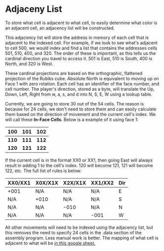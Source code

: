 # Adjaceny List

To store what cell is adjacent to what cell, to easily determine what color is an adjacent cell, an adjacency list will be constructed.  

This adjacency list will store the address in memory of each cell that is adjacent to the indexed cell.  For example, if we look to see what's adjacent to cell 500, we would index and find a list that contains the addresses cells 501, 510, 400, and 320.  The order of these is important, as this tells us the cardinal direction you travel to access it.  501 is East, 510 is South, 400 is North, and 320 is West.  

These cardinal projections are based on the orthographic, flattened projection of the Rubiks cube.  Absolute North is equivalent to moving up on Face 1 with zero rotation.  Each cell has an identifier of the face number, and cell number.  The player's direction, stored as a byte, will translate the Up, Down, Left, Right from w, a, s, and d into N, S, E, W using a lookup table.  

Currently, we are going to store 30 out of the 54 cells.  The reason is because for 24 cells, we don't need to store them and can easily calculate them based on the direction of movement and the current cell's index.  We will call these **In-Face Cells**.  Below is a example of it using face 1:

| 100     | 101     | 102     |
| ------- | ------- | ------- |
| **110** | **111** | **112** |
| **120** | **121** | **122** |

If the current cell is in the format XX0 or XX1, then going East will always result in adding 1 to the cell's index.  120 will become 121, 121 will become 122, etc.  The full list of rules is below:

| XX0/XX1 | X0X/X1X | X2X/X1X | XX1/XX2 | Dir |
| ------- | ------- | ------- | ------- | --- |
| +001    | N/A     | N/A     | N/A     | E   |
| N/A     | +010    | N/A     | N/A     | S   |
| N/A     | N/A     | -010    | N/A     | N   |
| N/A     | N/A     | N/A     | -001    | W   |

All other movements will need to be indexed using the adjacency list, but this removes the need to specify 24 cells in the .data section of the assembly program.  Less manual work is better.  The mapping of what cell is adjacent to what will be [in this google sheet.](https://docs.google.com/spreadsheets/d/1lIbhq9RJiK44gera0EY-gOZbGEYBQ-LJChw7v7JewIk/edit?usp=sharing)

